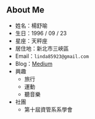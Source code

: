 ## About Me
* 姓名：楊舒喻
* 生日：1996 / 09 / 23
* 星座：天秤座
* 居住地：新北市三峽區
* Email：`linda85923@gmail.com`
* Blog：[Medium](https://medium.com/@10446014/)
* 興趣
    * 旅行
    * 運動
    * 聽音樂
* 社團
    * 第十屆資管系系學會
